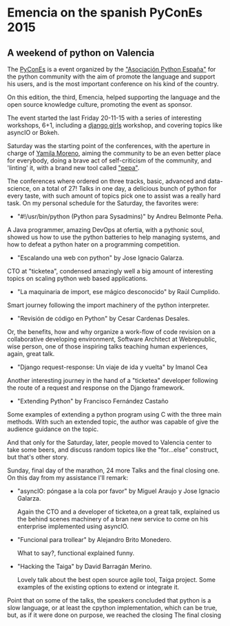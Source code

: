 # Emencia on the spanish PyConEs 2015

## A weekend of python on Valencia

The [PyConEs](http://2015.es.pycon.org/en/) is a event organized by the ["Asociación Python España"](http://www.es.python.org/) for the python community with the aim of promote the language and support his users, and is the most important conference on his kind of the country.

On this edition, the third, Emencia, helped supporting the language and the open source knowledge culture, promoting the event as sponsor.

The event started the last Friday 20-11-15 with a series of interesting workshops, 6+1, including a [django girls](https://djangogirls.org/pycones2015/) workshop, and covering topics like asyncIO or Bokeh.

Saturday was the starting point of the conferences, with the aperture in charge of [Yamila Moreno](http://moduslaborandi.net/), aiming the community to be an even better place for everybody, doing a brave act of self-criticism of the community, and 'linting' it, with a brand new tool called ["pepa"](https://github.com/yamila-moreno/pepa).

The conferences where ordered on three tracks, basic, advanced and data-science, on a total of 27! Talks in one day, a delicious bunch of python for every taste, with such amount of topics pick one to assist was a really hard task. On my personal schedule for the Saturday, the favorites were:   

 - "#!/usr/bin/python (Python para Sysadmins)" by Andreu Belmonte Peña.

  A Java programmer, amazing DevOps at ofertia, with a pythonic
  soul, showed us how to use the python batteries to help managing
  systems, and how to defeat a python hater on a programming competition.

 - "Escalando una web con python" by Jose Ignacio Galarza.

  CTO at "ticketea", condensed amazingly well a big amount of interesting topics on scaling python web based applications.

 - "La maquinaria de import, ese mágico desconocido" by Raúl Cumplido.

  Smart journey following the import machinery of the python interpreter.   

 - "Revisión de código en Python" by Cesar Cardenas Desales.

  Or, the benefits, how and why organize a work-flow of code revision on a collaborative developing environment, Software Architect at Webrepublic, wise person, one of those inspiring talks teaching human experiences, again, great talk.

 - "Django request-response: Un viaje de ida y vuelta" by Imanol Cea

  Another interesting journey in the hand of a "ticketea" developer following the route of a request and response on the Django framework.

 - "Extending Python" by Francisco Fernández Castaño

  Some examples of extending a python program using C with the three main methods. With such an extended topic, the author was capable of give the audience guidance on the topic.

And that only for the Saturday, later, people moved to Valencia center to take some beers, and discuss random topics like the "for...else" construct, but that's other story.

Sunday, final day of the marathon, 24 more Talks and the final closing one. On this day from my assistance I'll remark:

- "asyncIO: póngase a la cola por favor" by Miguel Araujo y Jose Ignacio Galarza.

  Again the CTO and a developer of ticketea,on a great talk, explained us the behind scenes machinery of a bran new service to come on his enterprise implemented using asyncIO.

- "Funcional para trollear" by Alejandro Brito Monedero.

  What to say?, functional explained funny.

- "Hacking the Taiga" by David Barragán Merino.

  Lovely talk about the best open source agile tool, Taiga project. Some examples of the existing options to extend or integrate it.

Point that on some of the talks, the speakers concluded that python is a slow language, or at least the cpython implementation, which can be true, but, as if it were done on purpose, we reached the closing
The final closing
